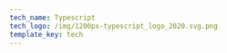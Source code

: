 ```yaml
---
tech_name: Typescript
tech_logo: /img/1200px-typescript_logo_2020.svg.png
template_key: tech
---
```

